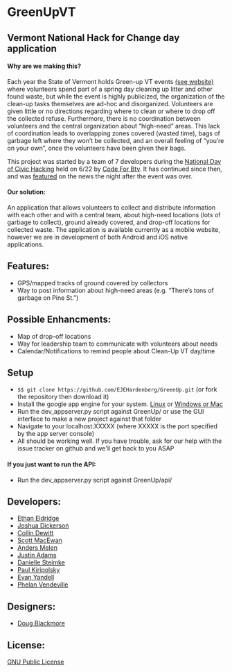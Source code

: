 GreenUpVT
==========

Vermont National Hack for Change day application
--------------------------------------------------


#### Why are we making this?
Each year the State of Vermont holds Green-up VT events [(see website)] where volunteers spend part of a spring day cleaning up litter and other found waste, but while the event is highly publicized, the organization of the clean-up tasks themselves are ad-hoc and disorganized. Volunteers are given little or no directions regarding where to clean or where to drop off the collected refuse. Furthermore, there is no coordination between volunteers and the central organization about “high-need” areas. This lack of coordination leads to overlapping zones covered (wasted time), bags of garbage left where they won’t be collected, and an overall feeling of “you’re on your own”, once the volunteers have been given their bags. 

This project was started by a team of 7 developers during the [National Day of Civic Hacking] held on 6/22 by [Code For Btv]. It has continued since then, and was [featured] on the news the night after the event was over. 

#### Our solution: 
An application that allows volunteers to collect and distribute information with each other and with a central team, about high-need locations (lots of garbage to collect), ground already covered, and drop-off locations for collected waste. The application is available currently as a mobile website, however we are in development of both Android and iOS native applications.

Features: 
---------
- GPS/mapped tracks of ground covered by collectors
- Way to post information about high-need areas (e.g. “There’s tons of garbage on Pine St.”) 

Possible Enhancments:
---------
- Map of drop-off locations
- Way for leadership team to communicate with volunteers about needs
- Calendar/Notifications to remind people about Clean-Up VT day/time

Setup
------------------
- `$$ git clone https://github.com/EJEHardenberg/GreenUp.git` (or fork the repository then download it)
- Install the google app engine for your system. [Linux] or [Windows or Mac]
- Run the dev_appserver.py script against GreenUp/ or use the GUI interface to make a new project against that folder
- Navigate to your localhost:XXXXX (where XXXXX is the port specified by the app server console)
- All should be working well. If you have trouble, ask for our help with the issue tracker on github and we'll get back to you ASAP

#### If you just want to run the API:
- Run the dev_appserver.py script against GreenUp/api/


Developers:
------------------
- [Ethan Eldridge]
- [Joshua Dickerson]
- [Collin Dewitt]
- [Scott MacEwan]
- [Anders Melen]
- [Justin Adams]
- [Danielle Steimke]
- [Paul Kiripolsky]
- [Evan Yandell]
- [Phelan Vendeville]


Designers:
------------------
- [Doug Blackmore]

License:
----------
[GNU Public License]

[GNU Public License]: http://www.gnu.org/licenses/gpl.html
[Ethan Eldridge]: https://github.com/EJEHardenberg/
[Evan Yandell]: https://github.com/primehunter326
[Collin Dewitt]: https://github.com/milus16
[Joshua Dickerson]:https://github.com/JoshuaDickerson
[Scott MacEwan]: https://github.com/smacewan101
[Danielle Steimke]: https://github.com/iknitformydog
[Justin Adams]:https://github.com/justcadams
[Phelan Vendeville]: https://github.com/the-hobbes
[(see website)]: http://www.greenupvermont.org/
[Doug Blackmore]: http://dblackmoredesign.com/
[Code For Btv]: http://codeforbtv.org/
[featured]: http://www.wptz.com/news/vermont-new-york/burlington/Coders-designers-hack-for-change/-/8869880/20394732/-/13wdolaz/-/index.html
[National Day of Civic Hacking]: http://hackforchange.org/
[Linux]: http://askubuntu.com/questions/123553/how-to-install-google-appengine/126687#126687
[Windows or Mac]: https://developers.google.com/appengine/docs/python/gettingstartedpython27/devenvironment
[Paul Kiripolsky]: https://github.com/kiripaul
[Anders Melen]: https://github.com/popwarfour
